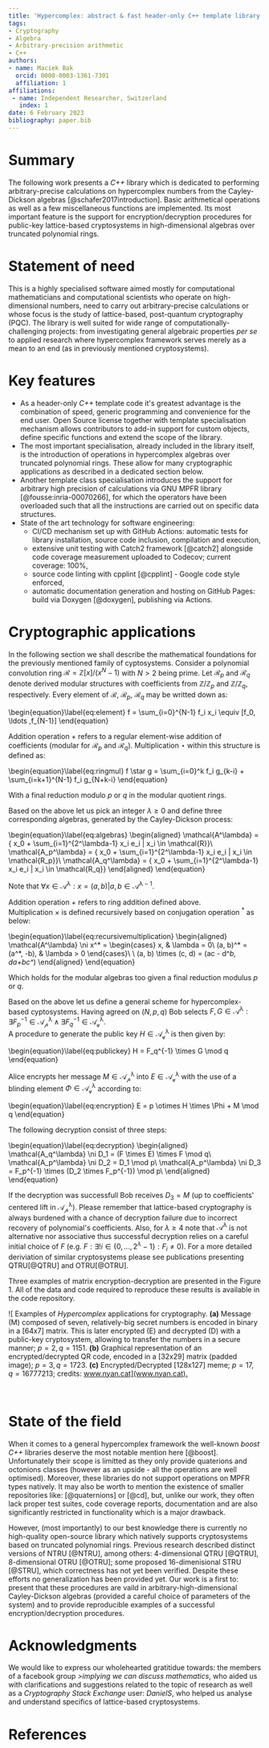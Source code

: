 ```yaml
---
title: 'Hypercomplex: abstract & fast header-only C++ template library for lattice-based cryptosystems in high-dimensional algebras'
tags:
- Cryptography
- Algebra
- Arbitrary-precision arithmetic
- C++
authors:
- name: Maciek Bak
  orcid: 0000-0003-1361-7301
  affiliation: 1
affiliations:
 - name: Independent Researcher, Switzerland
   index: 1
date: 6 February 2023
bibliography: paper.bib
---
```


# Summary

The following work presents a *C++* library which is dedicated to performing arbitrary-precise calculations on hypercomplex numbers from the Cayley-Dickson algebras [@schafer2017introduction]. Basic arithmetical operations as well as a few miscellaneous functions are implemented. 
Its most important feature is the support for encryption/decryption procedures for public-key lattice-based cryptosystems in high-dimensional algebras over truncated polynomial rings.

# Statement of need

This is a highly specialised software aimed mostly for computational mathematicians and computational scientists who operate on high-dimensional numbers, need to carry out arbitrary-precise calculations or whose focus is the study of lattice-based, post-quantum cryptography (PQC). The library is well suited for wide range of computationally-challenging projects: from investigating general algebraic properties _per se_ to applied research where hypercomplex framework serves merely as a mean to an end (as in previously mentioned cryptosystems).

# Key features

- As a header-only *C++* template code it's greatest advantage is the combination of speed, generic programming and convenience for the end user. Open Source license together with template specialisation mechanism allows contributors to add-in support for custom objects, define specific functions and extend the scope of the library.
- The most important specialisation, already included in the library itself, is the introduction of operations in hypercomplex algebras over truncated polynomial rings. These allow for many cryptographic applications as described in a dedicated section below. 
- Another template class specialisation introduces the support for arbitrary high precision of calculations via GNU MPFR library [@fousse:inria-00070266], for which the operators have been overloaded such that all the instructions are carried out on specific data structures.
- State of the art technology for software engineering:
  - CI/CD mechanism set up with GitHub Actions: automatic tests for library installation, source code inclusion, compilation and execution,
  - extensive unit testing with Catch2 framework [@catch2] alongside code coverage measurement uploaded to Codecov; current coverage: 100%,
  - source code linting with cpplint [@cpplint] - Google code style enforced,
  - automatic documentation generation and hosting on GitHub Pages: build via Doxygen [@doxygen], publishing via Actions.

# Cryptographic applications

In the following section we shall describe the mathematical foundations for the previously mentioned family of cyptosystems.
Consider a polynomial convolution ring $\mathcal{R} = \mathbb{Z}[x] / (x^N - 1)$ with $N > 2$ being prime.
Let $\mathcal{R}_p$ and $\mathcal{R}_q$ denote derived modular structures with coefficients from $\mathbb{Z}/\mathbb{Z}_p$ and $\mathbb{Z}/\mathbb{Z}_q$, respectively.
Every element of $\mathcal{R}$, $\mathcal{R}_p$, $\mathcal{R}_q$ may be writted down as:

\begin{equation}\label{eq:element}
f = \sum_{i=0}^{N-1} f_i x_i \equiv [f_0, \ldots ,f_{N-1}]
\end{equation}

Addition operation $+$ refers to a regular element-wise addition of coefficients (modular for $\mathcal{R}_p$ and $\mathcal{R}_q$).
Multiplication $\star$ within this structure is defined as:

\begin{equation}\label{eq:ringmul}
f \star g = \sum_{i=0}^k f_i g_{k-i} + \sum_{i=k+1}^{N-1} f_i g_{N+k-i}
\end{equation}

With a final reduction modulo $p$ or $q$ in the modular quotient rings.

Based on the above let us pick an integer $\lambda \geq 0$ and define three corresponding algebras, generated by the Cayley-Dickson process:

\begin{equation}\label{eq:algebras}
\begin{aligned}
\mathcal{A^\lambda} = \{ x_0 + \sum_{i=1}^{2^\lambda-1} x_i e_i | x_i \in \mathcal{R}\}\\
\mathcal{A_p^\lambda} = \{ x_0 + \sum_{i=1}^{2^\lambda-1} x_i e_i | x_i \in \mathcal{R_p}\}\\
\mathcal{A_q^\lambda} = \{ x_0 + \sum_{i=1}^{2^\lambda-1} x_i e_i | x_i \in \mathcal{R_q}\}
\end{aligned}
\end{equation}

Note that $\forall x\in \mathcal{A^\lambda}: x = (a, b) | a, b \in \mathcal{A^{\lambda-1}}$.

Addition operation $+$ refers to ring addition defined above.  
Multiplication $\times$ is defined recursively based on conjugation operation $^*$ as below:

\begin{equation}\label{eq:recursivemultiplication}
\begin{aligned}
\mathcal{A^\lambda} \ni x^* =
\begin{cases}
  x, & \lambda = 0\\
  (a, b)^* = (a^*, -b), & \lambda > 0
\end{cases}\\
\\
(a, b) \times (c, d) = (ac - d^*b, da+bc^*)
\end{aligned}
\end{equation}

Which holds for the modular algebras too given a final reduction modulus $p$ or $q$.

Based on the above let us define a general scheme for
hypercomplex-based cyptosystems. Having agreed on $(N, p, q)$ Bob
selects $F, G \in \mathcal{A^\lambda} : \exists F_p^{-1}\in\mathcal{A_p^\lambda} \wedge \exists F_q^{-1}\in\mathcal{A_q^\lambda}$.  
A procedure to generate the public key $H\in\mathcal{A_q^\lambda}$ is then given by:

\begin{equation}\label{eq:publickey}
H = F_q^{-1} \times G \mod q
\end{equation}

Alice encrypts her message $M\in\mathcal{A_p^\lambda}$
into $E\in\mathcal{A_q^\lambda}$ with the use of a
blinding element $\Phi\in\mathcal{A_q^\lambda}$ according to:

\begin{equation}\label{eq:encryption}
E = p \otimes H \times \Phi + M \mod q
\end{equation}

The following decryption consist of three steps:

\begin{equation}\label{eq:decryption}
\begin{aligned}
\mathcal{A_q^\lambda} \ni D_1 = (F \times E) \times F \mod q\\
\mathcal{A_p^\lambda} \ni D_2 = D_1 \mod p\\
\mathcal{A_p^\lambda} \ni D_3 = F_p^{-1} \times (D_2 \times F_p^{-1}) \mod p\\
\end{aligned}
\end{equation}

If the decryption was successfull Bob receives $D_3 = M$ (up to coefficients' centered lift in $\mathcal{A_p^\lambda}$).
Please remember that lattice-based cryptography is always burdened with a chance of decryption failure due to incorrect recovery of polynomial's coefficients.
Also, for $\lambda \geq 4$ note that $\mathcal{A^\lambda}$ is not alternative
nor associative thus successful decryption relies on a careful initial choice of $F$
(e.g. $F: \exists! i\in\{0, \ldots ,2^\lambda-1\}: F_i \neq 0$).
For a more detailed deriviation of similar
cryptosystems please see publications
presenting QTRU[@QTRU] and OTRU[@OTRU].

Three examples of matrix encryption-decryption are presented in the Figure 1.
All of the data and code required to reproduce these results is available in the code repository.

![
  Examples of _Hypercomplex_ applications for cryptography.
  **(a)** Message (M) composed of seven, relatively-big
  secret numbers is encoded in binary in a [64x7] matrix.
  This is later encrypted (E) and decrypted (D) with a public-key
  cryptosystem, allowing to transfer the numbers in a secure manner;
  $p=2, q=1151$.
  **(b)** Graphical representation of an encrypted/decrypted QR code,
  encoded in a [32x29] matrix (padded image); $p=3, q=1723$.
  **(c)** Encrypted/Decrypted [128x127] meme; $p=17, q=16777213$; credits: [www.nyan.cat](www.nyan.cat).
](img/Fig1.png)

&nbsp;
&nbsp;

# State of the field

When it comes to a general hypercomplex framework the well-known _boost C++_ libraries deserve the most notable mention here [@boost]. Unfortunately their scope is limitted as they only provide quaterions and octonions classes (however as an upside - all the operations are well optimised). Moreover, these libraries do not support operations on MPFR types natively. It may also be worth to mention the existence of smaller repositories like: [@quaternions] or [@cd], but, unlike our work, they often lack proper test suites, code coverage reports, documentation and are also significantly restricted in functionality which is a major drawback.

However, (most importantly) to our best knowledge there is currently no high-quality open-source library which natively supports cryptosystems based on truncated polynomial rings.
Previous research described distinct versions of NTRU [@NTRU], among others: 4-dimensional QTRU [@QTRU], 8-dimensional OTRU [@OTRU]; some proposed 16-dimenisional STRU [@STRU], which correctness has not yet been verified.
Despite these efforts no generalization has been provided yet.
Our work is a first to: present that these procedures are vaild in arbitrary-high-dimensional Cayley-Dickson algebras (provided a careful choice of parameters of the system)
and to provide reproducible examples of a successful encryption/decryption procedures.

# Acknowledgments

We would like to express our wholehearted gratitidue towards: the members of
a facebook group _>implying we can discuss mathematics_, who aided us
with clarifications and suggestions related to the topic of research
as well as a _Cryptography Stack Exchange_ user: _DanielS_, who helped us
analyse and understand specifics of lattice-based cryptosystems.

# References

